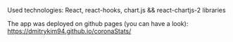 Used technologies: React, react-hooks, chart.js && react-chartjs-2 libraries

The app was deployed on github pages (you can have a look):
https://dmitrykim94.github.io/coronaStats/

